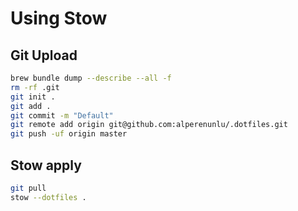 # Using Stow

## Git Upload

```bash
brew bundle dump --describe --all -f
rm -rf .git
git init .
git add .
git commit -m "Default"
git remote add origin git@github.com:alperenunlu/.dotfiles.git
git push -uf origin master
```

## Stow apply

```bash
git pull
stow --dotfiles .
```
